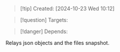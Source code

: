 
>[!tip] Created: [2024-10-23 Wed 10:12]

>[!question] Targets: 

>[!danger] Depends: 

Relays json objects and the files snapshot.